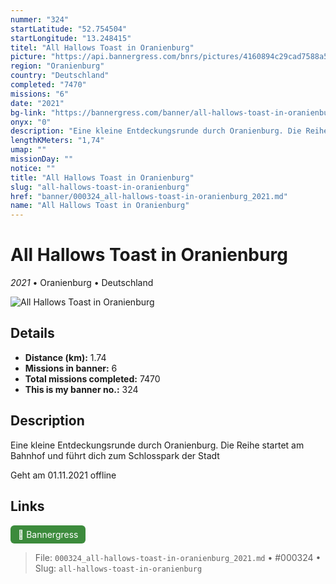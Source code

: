 ```yaml
---
nummer: "324"
startLatitude: "52.754504"
startLongitude: "13.248415"
titel: "All Hallows Toast in Oranienburg"
picture: "https://api.bannergress.com/bnrs/pictures/4160894c29cad7588a511d03172d3ac1"
region: "Oranienburg"
country: "Deutschland"
completed: "7470"
missions: "6"
date: "2021"
bg-link: "https://bannergress.com/banner/all-hallows-toast-in-oranienburg-1b78"
onyx: "0"
description: "Eine kleine Entdeckungsrunde durch Oranienburg. Die Reihe startet am Bahnhof und führt dich zum Schlosspark der Stadt\n\nGeht am 01.11.2021 offline"
lengthKMeters: "1,74"
umap: ""
missionDay: ""
notice: ""
title: "All Hallows Toast in Oranienburg"
slug: "all-hallows-toast-in-oranienburg"
href: "banner/000324_all-hallows-toast-in-oranienburg_2021.md"
name: "All Hallows Toast in Oranienburg"
---
```

# All Hallows Toast in Oranienburg

*2021* • Oranienburg • Deutschland

![All Hallows Toast in Oranienburg](https://api.bannergress.com/bnrs/pictures/4160894c29cad7588a511d03172d3ac1)



## Details
- **Distance (km):** 1.74
- **Missions in banner:** 6
- **Total missions completed:** 7470
- **This is my banner no.:** 324



## Description
Eine kleine Entdeckungsrunde durch Oranienburg. Die Reihe startet am Bahnhof und führt dich zum Schlosspark der Stadt

Geht am 01.11.2021 offline



## Links
<a href="https://bannergress.com/banner/all-hallows-toast-in-oranienburg-1b78" target="_blank" style="display:inline-block;margin-right:8px;padding:6px 12px;background:#3c8b3c;color:#fff;text-decoration:none;border-radius:6px;">🔗 Bannergress</a>



> File: `000324_all-hallows-toast-in-oranienburg_2021.md`
> • #000324
> • Slug: `all-hallows-toast-in-oranienburg`
